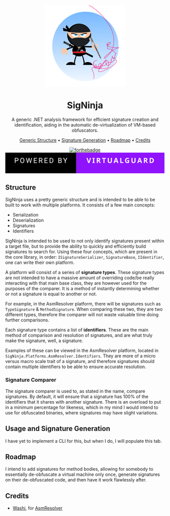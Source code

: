 <div align="center">

<img src="assets/logo.png">

# SigNinja

A generic .NET analysis framework for efficient signature creation and identification, aiding in the automatic de-virtualization of VM-based obfuscators.

[Generic Structure](#structure) • 
[Signature Generation](#usage-and-signature-generation) • 
[Roadmap](#roadmap) •
[Credits](#credits)

[![forthebadge](https://forthebadge.com/images/badges/made-with-c-sharp.svg)](https://forthebadge.com)
[![forthebadge](assets/virtualguard.svg)](https://virtualguard.io/)

</div>

## Structure

SigNinja uses a pretty generic structure and is intended to be able to be built to work with multiple platforms. It consists of a few main concepts:
 - Serialization
 - Deserialization
 - Signatures
 - Identifiers

SigNinja is intended to be used to not only identify signatures present within a target file, but to provide the ability to quickly and efficiently build signatures to search for. Using these four concepts, which are present in the core library, in order: `ISignatureSerializer`, `SignatureBase`, `IIdentifier`, one can write their own platform.

A platform will consist of a series of **signature types**. These signature types are not intended to have a massive amount of overriding code/be really interacting with that main base class, they are however used for the purposes of the comparer. It is a method of instantly determining whether or not a signature is equal to another or not.

For example, in the AsmResolver platform, there will be signatures such as `TypeSignature` & `MethodSignature`. When comparing these two, they are two different types, therefore the comparer will not waste valuable time doing further comparisons.

Each signature type contains a list of **identifiers**. These are the main method of comparison and resolution of signatures, and are what truly make the signature, well, a signature.

Examples of these can be viewed in the AsmResolver platform, located in `SigNinja.Platforms.AsmResolver.Identifiers`. They are more of a micro versus macro scale trait of a signature, and therefore signatures should contain multiple identifiers to be able to ensure accurate resolution.

### Signature Comparer

The signature comparer is used to, as stated in the name, compare signatures. By default, it will ensure that a signature has 100% of the identifiers that it shares with another signature. There is an overload to put in a minimum percentage for likeness, which in my mind I would intend to use for obfuscated binaries, where signatures may have slight variations.

## Usage and Signature Generation

I have yet to implement a CLI for this, but when I do, I will populate this tab.

## Roadmap

I intend to add signatures for method bodies, allowing for somebody to essentially de-obfuscate a virtual machine only once, generate signatures on their de-obfuscated code, and then have it work flawlessly after.


## Credits
 - [Washi](https://github.com/Washi1337), for [AsmResolver](https://github.com/Washi1337/AsmResolver)



